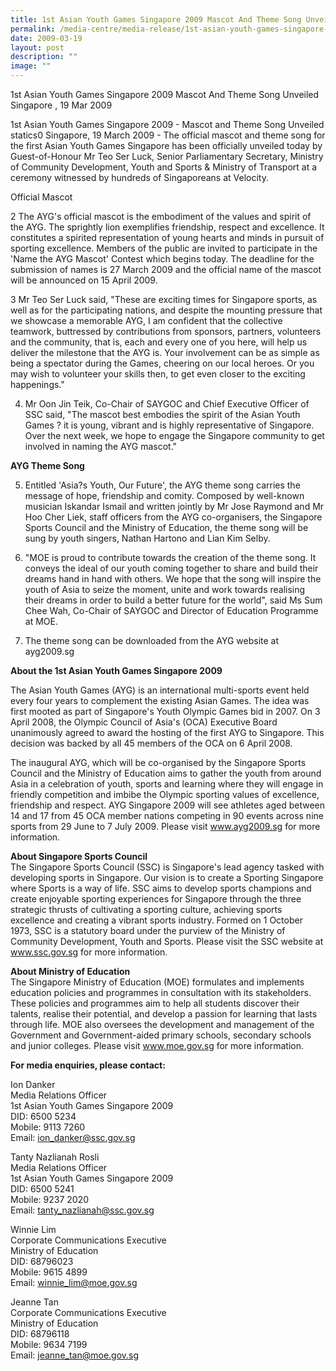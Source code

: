 ```yaml
---
title: 1st Asian Youth Games Singapore 2009 Mascot And Theme Song Unveiled
permalink: /media-centre/media-release/1st-asian-youth-games-singapore-2009-mascot-and-theme-song-unveiled/
date: 2009-03-19
layout: post
description: ""
image: ""
---
```

1st Asian Youth Games Singapore 2009 Mascot And Theme Song Unveiled
Singapore , 19 Mar 2009

1st Asian Youth Games Singapore 2009 - Mascot and Theme Song Unveiled
statics0
Singapore, 19 March 2009 - The official mascot and theme song for the first Asian Youth Games Singapore has been officially unveiled today by Guest-of-Honour Mr Teo Ser Luck, Senior Parliamentary Secretary, Ministry of Community Development, Youth and Sports & Ministry of Transport at a ceremony witnessed by hundreds of Singaporeans at Velocity.


Official Mascot

2 The AYG's official mascot is the embodiment of the values and spirit of the AYG. The sprightly lion exemplifies friendship, respect and excellence. It constitutes a spirited representation of young hearts and minds in pursuit of sporting excellence. Members of the public are invited to participate in the 'Name the AYG Mascot' Contest which begins today. The deadline for the submission of names is 27 March 2009 and the official name of the mascot will be announced on 15 April 2009.

3 Mr Teo Ser Luck said, "These are exciting times for Singapore sports, as well as for the participating nations, and despite the mounting pressure that we showcase a memorable AYG, I am confident that the collective teamwork, buttressed by contributions from sponsors, partners, volunteers and the community, that is, each and every one of you here, will help us deliver the milestone that the AYG is. Your involvement can be as simple as being a spectator during the Games, cheering on our local heroes. Or you may wish to volunteer your skills then, to get even closer to the exciting happenings."

4. Mr Oon Jin Teik, Co-Chair of SAYGOC and Chief Executive Officer of SSC said, "The mascot best embodies the spirit of the Asian Youth Games ? it is young, vibrant and is highly representative of Singapore. Over the next week, we hope to engage the Singapore community to get involved in naming the AYG mascot."

**AYG Theme Song**

5. Entitled 'Asia?s Youth, Our Future', the AYG theme song carries the message of hope, friendship and comity. Composed by well-known musician Iskandar Ismail and written jointly by Mr Jose Raymond and Mr Hoo Cher Liek, staff officers from the AYG co-organisers, the Singapore Sports Council and the Ministry of Education, the theme song will be sung by youth singers, Nathan Hartono and Lian Kim Selby.

6. "MOE is proud to contribute towards the creation of the theme song. It conveys the ideal of our youth coming together to share and build their dreams hand in hand with others. We hope that the song will inspire the youth of Asia to seize the moment, unite and work towards realising their dreams in order to build a better future for the world", said Ms Sum Chee Wah, Co-Chair of SAYGOC and Director of Education Programme at MOE.

7. The theme song can be downloaded from the AYG website at ayg2009.sg

**About the 1st Asian Youth Games Singapore 2009**

The Asian Youth Games (AYG) is an international multi-sports event held every four years to complement the existing Asian Games. The idea was first mooted as part of Singapore's Youth Olympic Games bid in 2007. On 3 April 2008, the Olympic Council of Asia's (OCA) Executive Board unanimously agreed to award the hosting of the first AYG to Singapore. This decision was backed by all 45 members of the OCA on 6 April 2008.

The inaugural AYG, which will be co-organised by the Singapore Sports Council and the Ministry of Education aims to gather the youth from around Asia in a celebration of youth, sports and learning where they will engage in friendly competition and imbibe the Olympic sporting values of excellence, friendship and respect. AYG Singapore 2009 will see athletes aged between 14 and 17 from 45 OCA member nations competing in 90 events across nine sports from 29 June to 7 July 2009. Please visit www.ayg2009.sg for more information.


**About Singapore Sports Council**
<br>
The Singapore Sports Council (SSC) is Singapore's lead agency tasked with developing sports in Singapore. Our vision is to create a Sporting Singapore where Sports is a way of life. SSC aims to develop sports champions and create enjoyable sporting experiences for Singapore through the three strategic thrusts of cultivating a sporting culture, achieving sports excellence and creating a vibrant sports industry. Formed on 1 October 1973, SSC is a statutory board under the purview of the Ministry of Community Development, Youth and Sports. Please visit the SSC website at www.ssc.gov.sg for more information.

**About Ministry of Education**
<br>
The Singapore Ministry of Education (MOE) formulates and implements education policies and programmes in consultation with its stakeholders. These policies and programmes aim to help all students discover their talents, realise their potential, and develop a passion for learning that lasts through life. MOE also oversees the development and management of the Government and Government-aided primary schools, secondary schools and junior colleges. Please visit www.moe.gov.sg for more information.

**For media enquiries, please contact:**

Ion Danker
<br>
Media Relations Officer
<br>
1st Asian Youth Games Singapore 2009
<br>
DID: 6500 5234
<br>
Mobile: 9113 7260
<br>
Email: ion_danker@ssc.gov.sg

Tanty Nazlianah Rosli
<br>
Media Relations Officer
<br>
1st Asian Youth Games Singapore 2009
<br>
DID: 6500 5241
<br>
Mobile: 9237 2020
<br>
Email: tanty_nazlianah@ssc.gov.sg

Winnie Lim
<br>
Corporate Communications Executive
<br>
Ministry of Education
<br>
DID: 68796023
<br>
Mobile: 9615 4899
<br>
Email: winnie_lim@moe.gov.sg

Jeanne Tan
<br>
Corporate Communications Executive
<br>
Ministry of Education
<br>
DID: 68796118
<br>
Mobile: 9634 7199
<br>
Email: jeanne_tan@moe.gov.sg